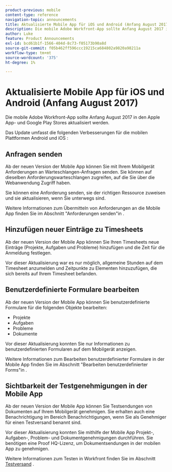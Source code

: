 ```yaml
---
product-previous: mobile
content-type: reference
navigation-topic: announcements
title: Aktualisierte Mobile App für iOS und Android (Anfang August 2017)
description: Die mobile Adobe Workfront-App sollte Anfang August 2017 in den Apple App- und Google Play Stores aktualisiert werden.
author: Luke
feature: Product Announcements
exl-id: bcd61b1f-1566-404d-8c73-f05173b90a8d
source-git-commit: f05b462ff596ccc19215ca684802a9820a98211a
workflow-type: tm+mt
source-wordcount: '375'
ht-degree: 1%

---
```


# Aktualisierte Mobile App für iOS und Android (Anfang August 2017)

Die mobile Adobe Workfront-App sollte Anfang August 2017 in den Apple App- und Google Play Stores aktualisiert werden. 

Das Update umfasst die folgenden Verbesserungen für die mobilen Plattformen Android und iOS :

## Anfragen senden

Ab der neuen Version der Mobile App können Sie mit Ihrem Mobilgerät Anforderungen an Warteschlangen-Anfragen senden. Sie können auf dieselben Anforderungswarteschlangen zugreifen, auf die Sie über die Webanwendung Zugriff haben. 

Sie können eine Anforderung senden, sie der richtigen Ressource zuweisen und sie aktualisieren, wenn Sie unterwegs sind. 

Weitere Informationen zum Übermitteln von Anforderungen an die Mobile App finden Sie im Abschnitt &quot;Anforderungen senden&quot;in .



## Hinzufügen neuer Einträge zu Timesheets

Ab der neuen Version der Mobile App können Sie Ihren Timesheets neue Einträge (Projekte, Aufgaben und Probleme) hinzufügen und die Zeit für die Anmeldung festlegen.

Vor dieser Aktualisierung war es nur möglich, allgemeine Stunden auf dem Timesheet anzumelden und Zeitpunkte zu Elementen hinzuzufügen, die sich bereits auf Ihrem Timesheet befanden. 

## Benutzerdefinierte Formulare bearbeiten

Ab der neuen Version der Mobile App können Sie benutzerdefinierte Formulare für die folgenden Objekte bearbeiten:

* Projekte
* Aufgaben
* Probleme
* Dokumente 

Vor dieser Aktualisierung konnten Sie nur Informationen zu benutzerdefinierten Formularen auf dem Mobilgerät anzeigen. 

Weitere Informationen zum Bearbeiten benutzerdefinierter Formulare in der Mobile App finden Sie im Abschnitt &quot;Bearbeiten benutzerdefinierter Forms&quot;in .

## Sichtbarkeit der Testgenehmigungen in der Mobile App

Ab der neuen Version der Mobile App können Sie Testsendungen von Dokumenten auf Ihrem Mobilgerät genehmigen. Sie erhalten auch eine Benachrichtigung im Bereich Benachrichtigungen, wenn Sie als Genehmiger für einen Testversand benannt sind. 

Vor dieser Aktualisierung konnten Sie mithilfe der Mobile App Projekt-, Aufgaben-, Problem- und Dokumentgenehmigungen durchführen. Sie benötigen eine Proof HQ-Lizenz, um Dokumentsendungen in der mobilen App zu genehmigen. 

Weitere Informationen zum Testen in Workfront finden Sie im Abschnitt [Testversand](../../../review-and-approve-work/proofing/proofing.md) . 
